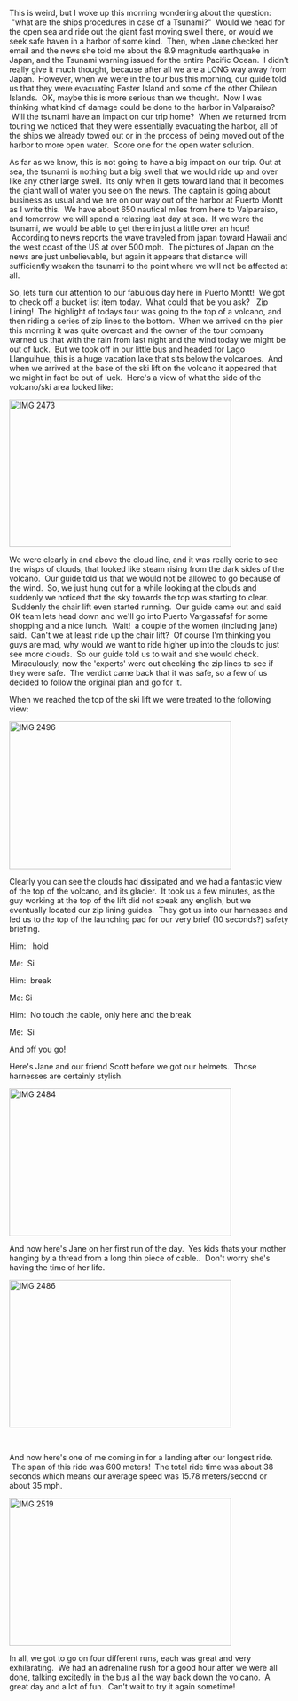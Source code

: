 <!--
.. title: Tsunami Warning!
.. date: 2011/03/11
.. slug: tsunami-warning
.. tags: Southamerica2011, Travel
.. link: 
.. description: 
-->


<p>This is weird, but I woke up this morning wondering about the question:  "what are the ships procedures in case of a Tsunami?"  Would we head for the open sea and ride out the giant fast moving swell there, or would we seek safe haven in a harbor of some kind.  Then, when Jane checked her email and the news she told me about the 8.9 magnitude earthquake in Japan, and the Tsunami warning issued for the entire Pacific Ocean.  I didn't really give it much thought, because after all we are a LONG way away from Japan.  However, when we were in the tour bus this morning, our guide told us that they were evacuating Easter Island and some of the other Chilean Islands.  OK, maybe this is more serious than we thought.  Now I was thinking what kind of damage could be done to the harbor in Valparaiso?  Will the tsunami have an impact on our trip home?  When we returned from touring we noticed that they were essentially evacuating the harbor, all of the ships we already towed out or in the process of being moved out of the harbor to more open water.  Score one for the open water solution.</p><p>As far as we know, this is not going to have a big impact on our trip. Out at sea, the tsunami is nothing but a big swell that we would ride up and over like any other large swell.  Its only when it gets toward land that it becomes the giant wall of water you see on the news. The captain is going about business as usual and we are on our way out of the harbor at Puerto Montt as I write this.  We have about 650 nautical miles from here to Valparaiso, and tomorrow we will spend a relaxing last day at sea.  If we were the tsunami, we would be able to get there in just a little over an hour!  According to news reports the wave traveled from japan toward Hawaii and the west coast of the US at over 500 mph.  The pictures of Japan on the news are just unbelievable, but again it appears that distance will sufficiently weaken the tsunami to the point where we will not be affected at all.</p><p>So, lets turn our attention to our fabulous day here in Puerto Montt!  We got to check off a bucket list item today.  What could that be you ask?   Zip Lining!  The highlight of todays tour was going to the top of a volcano, and then riding a series of zip lines to the bottom.  When we arrived on the pier this morning it was quite overcast and the owner of the tour company warned us that with the rain from last night and the wind today we might be out of luck.  But we took off in our little bus and headed for Lago Llanguihue, this is a huge vacation lake that sits below the volcanoes.  And when we arrived at the base of the ski lift on the volcano it appeared that we might in fact be out of luck.  Here's a view of what the side of the volcano/ski area looked like:</p><p><img title="IMG_2473.jpg" src="http://lh4.ggpht.com/_wISL1SSAaEA/TXqX0iHLHrI/AAAAAAAAAO8/JMf5VBQolOI/IMG_2473.jpg?imgmax=800" border="0" alt="IMG 2473" width="400" height="266" /></p><p>We were clearly in and above the cloud line, and it was really eerie to see the wisps of clouds, that looked like steam rising from the dark sides of the volcano.  Our guide told us that we would not be allowed to go because of the wind.  So, we just hung out for a while looking at the clouds and suddenly we noticed that the sky towards the top was starting to clear.  Suddenly the chair lift even started running.  Our guide came out and said OK team lets head down and we'll go into Puerto Vargassafsf for some shopping and a nice lunch.  Wait!  a couple of the women (including jane) said.  Can't we at least ride up the chair lift?  Of course I'm thinking you guys are mad, why would we want to ride higher up into the clouds to just see more clouds.  So our guide told us to wait and she would check.  Miraculously, now the 'experts' were out checking the zip lines to see if they were safe.  The verdict came back that it was safe, so a few of us decided to follow the original plan and go for it.</p><p>When we reached the top of the ski lift we were treated to the following view:</p><p><img title="IMG_2496.jpg" src="http://lh5.ggpht.com/_wISL1SSAaEA/TXqX8LWOwjI/AAAAAAAAAPA/Zuh96Wv5Jtc/IMG_2496.jpg?imgmax=800" border="0" alt="IMG 2496" width="400" height="266" /></p><p>Clearly you can see the clouds had dissipated and we had a fantastic view of the top of the volcano, and its glacier.  It took us a few minutes, as the guy working at the top of the lift did not speak any english, but we eventually located our zip lining guides.  They got us into our harnesses and led us to the top of the launching pad for our very brief (10 seconds?) safety briefing.</p><p>Him:   hold</p><p>Me:  Si</p><p>Him:  break</p><p>Me: Si</p><p>Him:  No touch the cable, only here and the break</p><p>Me:  Si</p><p>And off you go!</p><p>Here's Jane and our friend Scott before we got our helmets.  Those harnesses are certainly stylish.</p><p><img title="IMG_2484.jpg" src="http://lh3.ggpht.com/_wISL1SSAaEA/TXqYAyClIJI/AAAAAAAAAPE/8oIy5boEdg4/IMG_2484.jpg?imgmax=800" border="0" alt="IMG 2484" width="400" height="266" /></p><p>And now here's Jane on her first run of the day.  Yes kids thats your mother hanging by a thread from a long thin piece of cable..  Don't worry she's having the time of her life.</p><p><img title="IMG_2486.jpg" src="http://lh4.ggpht.com/_wISL1SSAaEA/TXqYEx22OBI/AAAAAAAAAPI/3vNQbo2GBJc/IMG_2486.jpg?imgmax=800" border="0" alt="IMG 2486" width="400" height="266" /></p><p> </p><p>And now here's one of me coming in for a landing after our longest ride.  The span of this ride was 600 meters!  The total ride time was about 38 seconds which means our average speed was 15.78 meters/second or about 35 mph.</p><p><img title="IMG_2519.jpg" src="http://lh5.ggpht.com/_wISL1SSAaEA/TXqYOBwCnPI/AAAAAAAAAPQ/g945yXZ8Cis/IMG_2519.jpg?imgmax=800" border="0" alt="IMG 2519" width="400" height="266" /></p><p>In all, we got to go on four different runs, each was great and very exhilarating.  We had an adrenaline rush for a good hour after we were all done, talking excitedly in the bus all the way back down the volcano.  A great day and a lot of fun.  Can't wait to try it again sometime!</p><p> </p><div class="blogger-post-footer"><img width='1' height='1' src='https://blogger.googleusercontent.com/tracker/2759017781463016019-4524677153241371099?l=blog.bonelakesoftware.com' alt='' /></div>
